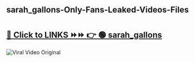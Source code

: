 
 ## sarah_gallons-Only-Fans-Leaked-Videos-Files

# <h2><a href="https://mediaupload.pro?sarah_gallons">🔗 Click to LINKS ⏩⏩ 👉 🟢 sarah_gallons </a></h2>

<a href="https://mediaupload.pro?sarah_gallons" rel="nofollow" data-target="animated-image.originalLink"><img src="https://i.ibb.co.com/xMMVF88/686577567.gif" alt="Viral Video Original" style="max-width: 100%; display: inline-block;" data-target="animated-image.originalImage"></a>